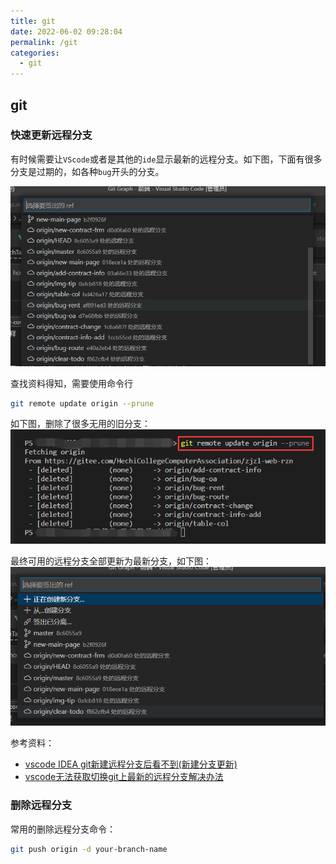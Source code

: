 ```yaml
---
title: git
date: 2022-06-02 09:28:04
permalink: /git
categories: 
  - git
---
```



## git

### 快速更新远程分支
有时候需要让`VScode`或者是其他的`ide`显示最新的远程分支。如下图，下面有很多分支是过期的，如各种`bug`开头的分支。

![image-20220925204624533](https://raw.githubusercontent.com/RuanZhongNan/img-store/main/img/image-20220925204624533.png)


查找资料得知，需要使用命令行
``` bash
git remote update origin --prune
```
如下图，删除了很多无用的旧分支：
![image-20220925204706126](https://raw.githubusercontent.com/RuanZhongNan/img-store/main/img/image-20220925204706126.png)


最终可用的远程分支全部更新为最新分支，如下图：
![image-20220925204724414](https://raw.githubusercontent.com/RuanZhongNan/img-store/main/img/image-20220925204724414.png)


参考资料：
- [vscode IDEA git新建远程分支后看不到(新建分支更新)](https://blog.csdn.net/fyj13925475957/article/details/107415663)
- [vscode无法获取切换git上最新的远程分支解决办法](https://blog.csdn.net/gxh0816/article/details/124659164)




### 删除远程分支
常用的删除远程分支命令：
``` bash
git push origin -d your-branch-name
```